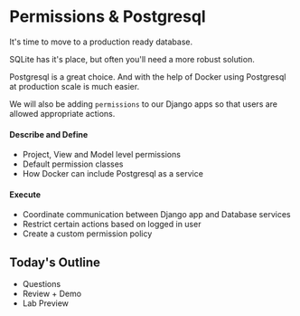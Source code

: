 # Permissions & Postgresql

It's time to move to a production ready database.

SQLite has it's place, but often you'll need a more robust solution.

Postgresql is a great choice. And with the help of Docker using Postgresql at production scale is much easier.

We will also be adding `permissions` to our Django apps so that users are allowed appropriate actions.

#### Describe and Define

- Project, View and Model level permissions
- Default permission classes
- How Docker can include Postgresql as a service

#### Execute

- Coordinate communication between Django app and Database services
- Restrict certain actions based on logged in user
- Create a custom permission policy

## Today's Outline

- Questions
- Review + Demo
- Lab Preview
